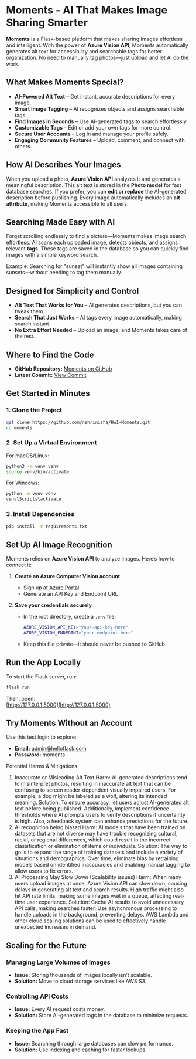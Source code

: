 # Moments - AI That Makes Image Sharing Smarter  

**Moments** is a Flask-based platform that makes sharing images effortless and intelligent. With the power of **Azure Vision API**, Moments automatically generates alt text for accessibility and searchable tags for better organization. No need to manually tag photos—just upload and let AI do the work.  

## What Makes Moments Special?  

- **AI-Powered Alt Text** – Get instant, accurate descriptions for every image.  
- **Smart Image Tagging** – AI recognizes objects and assigns searchable tags.  
- **Find Images in Seconds** – Use AI-generated tags to search effortlessly.  
- **Customizable Tags** – Edit or add your own tags for more control.  
- **Secure User Accounts** – Log in and manage your profile safely.  
- **Engaging Community Features** – Upload, comment, and connect with others.  

## How AI Describes Your Images  

When you upload a photo, **Azure Vision API** analyzes it and generates a meaningful description. This alt text is stored in the **Photo model** for fast database searches. If you prefer, you can **edit or replace** the AI-generated description before publishing. Every image automatically includes an **alt attribute**, making Moments accessible to all users.  

## Searching Made Easy with AI  

Forget scrolling endlessly to find a picture—Moments makes image search effortless. AI scans each uploaded image, detects objects, and assigns relevant **tags**. These tags are saved in the database so you can quickly find images with a simple keyword search.  

Example: Searching for "sunset" will instantly show all images containing sunsets—without needing to tag them manually.  

## Designed for Simplicity and Control  

- **Alt Text That Works for You** – AI generates descriptions, but you can tweak them.  
- **Search That Just Works** – AI tags every image automatically, making search instant.  
- **No Extra Effort Needed** – Upload an image, and Moments takes care of the rest.  

## Where to Find the Code  

- **GitHub Repository:** [Moments on GitHub](https://github.com/nshrinisha/Hw1-Moments)  
- **Latest Commit:** [View Commit](https://github.com/nshrinisha/Hw1-Moments/commit/main)  

## Get Started in Minutes  

### 1. Clone the Project  
```sh
git clone https://github.com/nshrinisha/Hw1-Moments.git  
cd moments  
```  

### 2. Set Up a Virtual Environment  

For macOS/Linux:  
```sh
python3 -m venv venv  
source venv/bin/activate  
```  

For Windows:  
```sh
python -m venv venv  
venv\Scripts\activate  
```  

### 3. Install Dependencies  
```sh
pip install -r requirements.txt  
```  

## Set Up AI Image Recognition  

Moments relies on **Azure Vision API** to analyze images. Here’s how to connect it:  

1. **Create an Azure Computer Vision account**  
   - Sign up at [Azure Portal](https://portal.azure.com/)  
   - Generate an API Key and Endpoint URL  

2. **Save your credentials securely**  
   - In the root directory, create a `.env` file:  
     ```sh
     AZURE_VISION_API_KEY="your-api-key-here"  
     AZURE_VISION_ENDPOINT="your-endpoint-here"  
     ```  
   - Keep this file private—it should never be pushed to GitHub.  

## Run the App Locally  

To start the Flask server, run:  
```sh
flask run  
```  

Then, open:  
[http://127.0.0.1:5000](http://127.0.0.1:5000)  


## Try Moments Without an Account  

Use this test login to explore:  

- **Email:** admin@helloflask.com  
- **Password:** moments  


Potential Harms & Mitigations
1.	Inaccurate or Misleading Alt Text 
Harm: AI-generated descriptions tend to misinterpret photos, resulting in inaccurate alt text that can be confusing to screen reader-dependent visually impaired users. For example, a dog might be labeled as a wolf, altering its intended meaning.
Solution: To ensure accuracy, let users adjust AI-generated alt text before being published. Additionally, implement confidence thresholds where AI prompts users to verify descriptions if uncertainty is high. Also, a feedback system can enhance predictions for the future.
2.	AI recognition being biased
Harm: AI models that have been trained on datasets that are not diverse may have trouble recognizing cultural, racial, or regional differences, which could result in the incorrect classification or elimination of items or individuals.
Solution: The way to go is to expand the range of training datasets and include a variety of situations and demographics. Over time, eliminate bias by retraining models based on identified inaccuracies and enabling manual tagging to allow users to fix errors.
3.	AI Processing May Slow Down (Scalability issues)
Harm: When many users upload images at once, Azure Vision API can slow down, causing delays in generating alt text and search results. High traffic might also hit API rate limits, making some images wait in a queue, affecting real-time user experience.
Solution: Cache AI results to avoid unnecessary API calls, making searches faster. Use asynchronous processing to handle uploads in the background, preventing delays. AWS Lambda and other cloud scaling solutions can be used to effectively handle unexpected increases in demand.





## Scaling for the Future  

### Managing Large Volumes of Images  
- **Issue:** Storing thousands of images locally isn’t scalable.  
- **Solution:** Move to cloud storage services like AWS S3.  

### Controlling API Costs  
- **Issue:** Every AI request costs money.  
- **Solution:** Store AI-generated tags in the database to minimize requests.  

### Keeping the App Fast  
- **Issue:** Searching through large databases can slow performance.  
- **Solution:** Use indexing and caching for faster lookups.  
 
